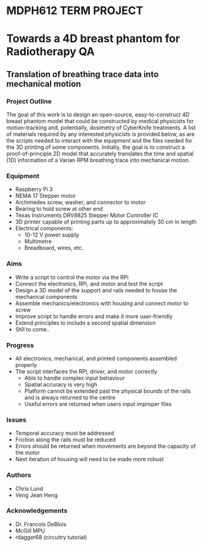 MDPH612 TERM PROJECT
====================

# Towards a 4D breast phantom for Radiotherapy QA
## Translation of breathing trace data into mechanical motion

### Project Outline

The goal of this work is to design an open-source, easy-to-construct 4D breast phantom model that could be constructed by medical physicists for motion-tracking and, potentially, dosimetry of CyberKnife treatments.  A list of materials required by any interested physicists is provided below, as are the scripts needed to interact with the equipment and the files needed for the 3D printing of some components.  Initially, the goal is to construct a proof-of-principle 2D model that accurately translates the time and spatial (1D) information of a Varian RPM breathing trace into mechanical motion.


### Equipment

- Raspberry Pi 3
- NEMA 17 Stepper motor
- Archimedes screw, washer, and connector to motor
- Bearing to hold screw at other end
- Texas Instruments DRV8825 Stepper Motor Controller IC
- 3D printer capable of printing parts up to approximately 30 cm in length
- Electrical components:
    - 10-12 V power supply
    - Multimetre
    - Breadboard, wires, etc.


### Aims

- Write a script to control the motor via the RPi
- Connect the electronics, RPi, and motor and test the script
- Design a 3D model of the support and rails needed to house the mechanical
  components
- Assemble mechanics/electronics with housing and connect motor to screw
- Improve script to handle errors and make it more user-friendly
- Extend principles to include a second spatial dimension
- Still to come..


### Progress

- All electronics, mechanical, and printed components assembled properly
- The script interfaces the RPi, driver, and motor correctly
    - Able to handle complex input behaviour
    - Spatial accuracy is very high
    - Platform cannot be extended past the physical bounds of the rails and is
      always returned to the centre
    - Useful errors are returned when users input improper files


### Issues

- Temporal accuracy must be addressed
- Friction along the rails must be reduced
- Errors should be returned when movements are beyond the capacity of the motor
- Next iteration of housing will need to be made more robust


### Authors

- Chris Lund
- Veng Jean Heng

### Acknowledgements

- Dr. Francois DeBlois
- McGill MPU
- rdagger68 (circuitry tutorial)
